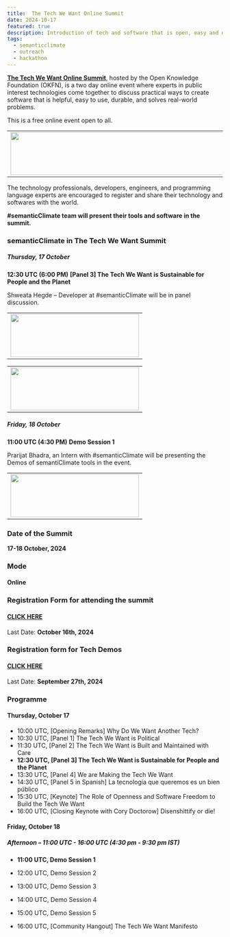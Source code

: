 ```yaml
---
title:  The Tech We Want Online Summit
date: 2024-10-17
featured: true
description: Introduction of tech and software that is open, easy and durable.
tags:
  - semanticclimate
  - outreach
  - hackathon
---
```



[**The Tech We Want Online Summit**](https://okfn.org/en/events/the-tech-we-want-online-summit/), hosted by the Open Knowledge Foundation (OKFN), is a two day online event where experts in public interest technologies come together to discuss practical ways to create software that is helpful, easy to use, durable, and solves real-world problems.

This is a free online event open to all. 

<table>
  <tr>
    <td>
      <img src='{{ "/static/img/okf_event.jpg" | url }}' width="500" height="100">
    </td>
  </tr>
</table>

The technology professionals, developers, engineers, and programming language experts are encouraged to register and share their technology and softwares with the world.

**#semanticClimate team will present their tools and software in the summit.**

### semanticClimate in The Tech We Want Summit

##### Thursday, 17 October

**12:30 UTC (6:00 PM)**
**[Panel 3] The Tech We Want is Sustainable for People and the Planet**

Shweata Hegde – Developer at #semanticClimate will be in panel discussion.

<table>
  <tr>
    <td>
      <img src='{{ "/static/img/Panel_TTWW.jpg" | url }}' width="300" height="100">
    </td>
  </tr>
</table>
<table>
  <tr>
    <td>
      <img src='{{ "/static/img/Panel_TTWW1.jpg" | url }}' width="300" height="100">
    </td>
  </tr>
</table>

##### Friday, 18 October

**11:00 UTC (4:30 PM)**
**Demo Session 1**

Prarijat Bhadra, an Intern with #semanticClimate will be presenting the Demos of semantiClimate tools in the event.

<table>
  <tr>
    <td>
      <img src='{{ "/static/img/Parijat_TTWW.jpg" | url }}' width="300" height="100">
    </td>
  </tr>
</table>


### Date of the Summit

**17-18 October, 2024**

### Mode 

#### Online 

### Registration Form for attending the summit

#### [CLICK HERE](https://docs.google.com/forms/d/e/1FAIpQLSdfWR6N0QwAfkZYtIMysU66qAuoJkyqDl0X1DrL9UchoQtHEA/viewform)

Last Date: **October 16th, 2024**

### Registration form for Tech Demos

#### [CLICK HERE](https://docs.google.com/forms/d/e/1FAIpQLSfn5nm4sT6MJAl8OHL_ixOxPKUhFGoD2kYC3FHy8wbjfH8mcw/viewform)

Last Date: **September 27th, 2024**

### Programme

#### Thursday, October 17

- 10:00 UTC, [Opening Remarks] Why Do We Want Another Tech?
- 10:30 UTC, [Panel 1] The Tech We Want is Political
- 11:30 UTC, [Panel 2] The Tech We Want is Built and Maintained with Care
- **12:30 UTC, [Panel 3] The Tech We Want is Sustainable for People and the Planet**
- 13:30 UTC, [Panel 4] We are Making the Tech We Want
- 14:30 UTC, [Panel 5 in Spanish] La tecnología que queremos es un bien público
- 15:30 UTC, [Keynote] The Role of Openness and Software Freedom to Build the Tech We Want
- 16:00 UTC, [Closing Keynote with Cory Doctorow] Disenshittify or die!

#### Friday, October 18

##### Afternoon – 11:00 UTC - 16:00 UTC (4:30 pm - 9:30 pm IST)

- **11:00 UTC, Demo Session 1** 

- 12:00 UTC, Demo Session 2

- 13:00 UTC, Demo Session 3

- 14:00 UTC, Demo Session 4

- 15:00 UTC, Demo Session 5

- 16:00 UTC, [Community Hangout] The Tech We Want Manifesto













